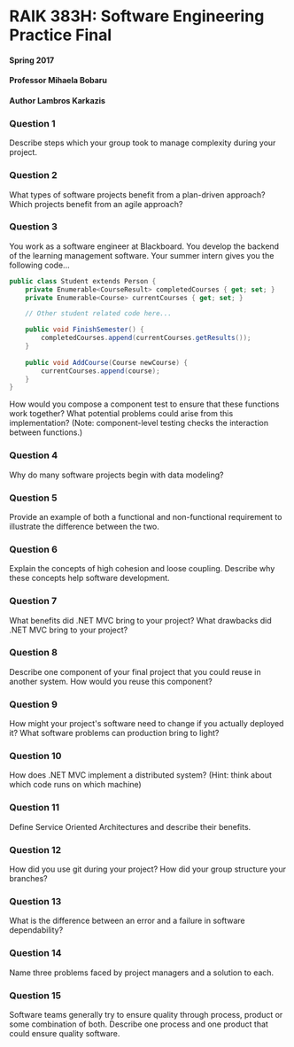 # RAIK 383H: Software Engineering Practice Final
#### Spring 2017
#### Professor Mihaela Bobaru
#### Author Lambros Karkazis

### Question 1
Describe steps which your group took to manage complexity during your project.

### Question 2
What types of software projects benefit from a plan-driven approach? Which projects benefit from an agile approach?

### Question 3
You work as a software engineer at Blackboard. You develop the backend of the learning management software. Your summer intern gives you the following code...

```C#
public class Student extends Person {
	private Enumerable<CourseResult> completedCourses { get; set; }
	private Enumerable<Course> currentCourses { get; set; }

	// Other student related code here...

	public void FinishSemester() {
		completedCourses.append(currentCourses.getResults());
	}
	
	public void AddCourse(Course newCourse) {
		currentCourses.append(course);
	}
}
```

How would you compose a component test to ensure that these functions work together? What potential problems could arise from this implementation? (Note: component-level testing checks the interaction between functions.)

### Question 4
Why do many software projects begin with data modeling?

### Question 5
Provide an example of both a functional and non-functional requirement to illustrate the difference between the two.

### Question 6
Explain the concepts of high cohesion and loose coupling. Describe why these concepts help software development.

### Question 7
What benefits did .NET MVC bring to your project? What drawbacks did .NET MVC bring to your project?

### Question 8
Describe one component of your final project that you could reuse in another system. How would you reuse this component? 

### Question 9
How might your project's software need to change if you actually deployed it? What software problems can production bring to light? 

### Question 10
How does .NET MVC implement a distributed system? (Hint: think about which code runs on which machine)

### Question 11
Define Service Oriented Architectures and describe their benefits.

### Question 12
How did you use git during your project? How did your group structure your branches?

### Question 13
What is the difference between an error and a failure in software dependability?

### Question 14
Name three problems faced by project managers and a solution to each.

### Question 15
Software teams generally try to ensure quality through process, product or some combination of both. Describe one process and one product that could ensure quality software. 
